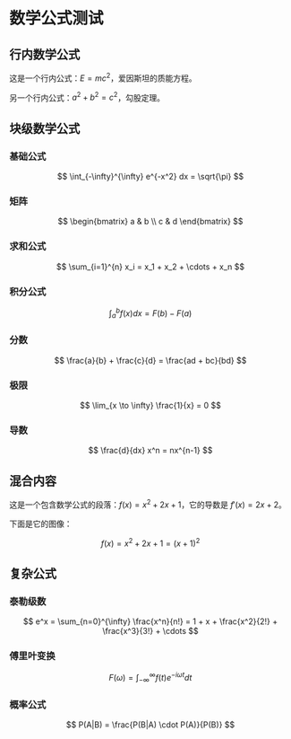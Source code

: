 # 数学公式测试

## 行内数学公式

这是一个行内公式：$E = mc^2$，爱因斯坦的质能方程。

另一个行内公式：$a^2 + b^2 = c^2$，勾股定理。

## 块级数学公式

### 基础公式

$$
\int_{-\infty}^{\infty} e^{-x^2} dx = \sqrt{\pi}
$$

### 矩阵

$$
\begin{bmatrix}
a & b \\
c & d
\end{bmatrix}
$$

### 求和公式

$$
\sum_{i=1}^{n} x_i = x_1 + x_2 + \cdots + x_n
$$

### 积分公式

$$
\int_{a}^{b} f(x) dx = F(b) - F(a)
$$

### 分数

$$
\frac{a}{b} + \frac{c}{d} = \frac{ad + bc}{bd}
$$

### 极限

$$
\lim_{x \to \infty} \frac{1}{x} = 0
$$

### 导数

$$
\frac{d}{dx} x^n = nx^{n-1}
$$

## 混合内容

这是一个包含数学公式的段落：$f(x) = x^2 + 2x + 1$，它的导数是 $f'(x) = 2x + 2$。

下面是它的图像：

$$
f(x) = x^2 + 2x + 1 = (x + 1)^2
$$

## 复杂公式

### 泰勒级数

$$
e^x = \sum_{n=0}^{\infty} \frac{x^n}{n!} = 1 + x + \frac{x^2}{2!} + \frac{x^3}{3!} + \cdots
$$

### 傅里叶变换

$$
F(\omega) = \int_{-\infty}^{\infty} f(t) e^{-i\omega t} dt
$$

### 概率公式

$$
P(A|B) = \frac{P(B|A) \cdot P(A)}{P(B)}
$$
